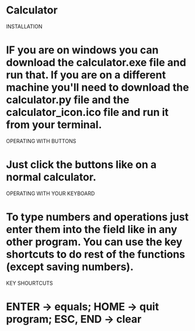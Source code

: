 # Calculator

INSTALLATION

  IF you are on windows you can download the calculator.exe file and run that.
  If you are on a different machine you'll need to download the calculator.py file and the calculator_icon.ico file and run it from your terminal.
=====================================================
OPERATING WITH BUTTONS

  Just click the buttons like on a normal calculator.
=====================================================
OPERATING WITH YOUR KEYBOARD

  To type numbers and operations just enter them into the field like in any other program. You can use the key shortcuts to do rest of the functions (except saving numbers).
=====================================================
KEY SHOURTCUTS

  ENTER -> equals;
  HOME -> quit program;
  ESC, END -> clear
=====================================================
  
